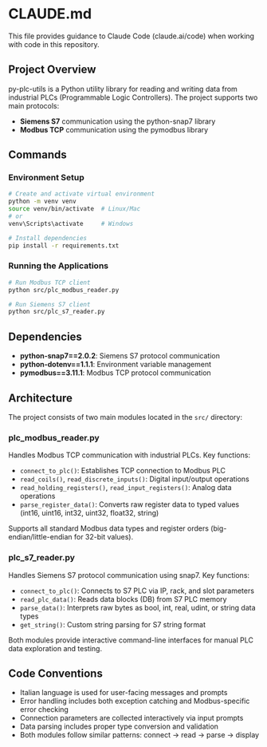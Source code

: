 # CLAUDE.md

This file provides guidance to Claude Code (claude.ai/code) when working with code in this repository.

## Project Overview

py-plc-utils is a Python utility library for reading and writing data from industrial PLCs (Programmable Logic Controllers). The project supports two main protocols:
- **Siemens S7** communication using the python-snap7 library
- **Modbus TCP** communication using the pymodbus library

## Commands

### Environment Setup
```bash
# Create and activate virtual environment
python -m venv venv
source venv/bin/activate  # Linux/Mac
# or
venv\Scripts\activate     # Windows

# Install dependencies
pip install -r requirements.txt
```

### Running the Applications
```bash
# Run Modbus TCP client
python src/plc_modbus_reader.py

# Run Siemens S7 client  
python src/plc_s7_reader.py
```

## Dependencies

- **python-snap7==2.0.2**: Siemens S7 protocol communication
- **python-dotenv==1.1.1**: Environment variable management
- **pymodbus==3.11.1**: Modbus TCP protocol communication

## Architecture

The project consists of two main modules located in the `src/` directory:

### plc_modbus_reader.py
Handles Modbus TCP communication with industrial PLCs. Key functions:
- `connect_to_plc()`: Establishes TCP connection to Modbus PLC
- `read_coils()`, `read_discrete_inputs()`: Digital input/output operations
- `read_holding_registers()`, `read_input_registers()`: Analog data operations  
- `parse_register_data()`: Converts raw register data to typed values (int16, uint16, int32, uint32, float32, string)

Supports all standard Modbus data types and register orders (big-endian/little-endian for 32-bit values).

### plc_s7_reader.py
Handles Siemens S7 protocol communication using snap7. Key functions:
- `connect_to_plc()`: Connects to S7 PLC via IP, rack, and slot parameters
- `read_plc_data()`: Reads data blocks (DB) from S7 PLC memory
- `parse_data()`: Interprets raw bytes as bool, int, real, udint, or string data types
- `get_string()`: Custom string parsing for S7 string format

Both modules provide interactive command-line interfaces for manual PLC data exploration and testing.

## Code Conventions

- Italian language is used for user-facing messages and prompts
- Error handling includes both exception catching and Modbus-specific error checking
- Connection parameters are collected interactively via input prompts
- Data parsing includes proper type conversion and validation
- Both modules follow similar patterns: connect → read → parse → display
